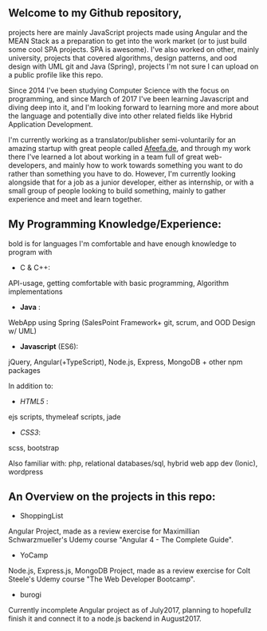 ## Welcome to my Github repository, 
projects here are mainly JavaScript projects made using Angular and the MEAN Stack as a preparation to get into the work market (or to just build some cool SPA projects. SPA is awesome). I've also worked on other, mainly university, projects that covered algorithms, design patterns, and ood design with UML git and Java (Spring), projects I'm not sure I can upload on a public profile like this repo.

Since 2014 I've been studying Computer Science with the focus on programming, and since March of 2017 I've been learning Javascript and diving deep into it, and I'm looking forward to learning more and more about the language and potentially dive into other related fields like Hybrid Application Development.

I'm currently working as a translator/publisher semi-voluntarily for an amazing startup with great people called [Afeefa.de](https://about.afeefa.de/team/), and through my work there I've learned a lot about working in a team full of great web-developers, and mainly how to work towards something you want to do rather than something you have to do. However, I'm currently looking alongside that for a job as a junior developer, either as internship, or with a small group of people looking to build something, mainly to gather experience and meet and learn together.

## My Programming Knowledge/Experience:

bold is for languages I'm comfortable and have enough knowledge to program with 

- C & C++:   

API-usage, getting comfortable with basic programming, Algorithm implementations 

- **Java**  :   

WebApp using Spring (SalesPoint Framework+ git, scrum, and OOD Design w/ UML) 

- **Javascript** (ES6):    

jQuery, Angular(+TypeScript), Node.js, Express, MongoDB + other npm packages

In addition to: 

- *HTML5* : 

ejs scripts, thymeleaf scripts, jade 

- *CSS3*: 

scss, bootstrap

Also familiar with: php, relational databases/sql, hybrid web app dev (Ionic), wordpress

## An Overview on the projects in this repo: 

- ShoppingList 

Angular Project, made as a review exercise for Maximillian Schwarzmueller's Udemy course "Angular 4 - The Complete Guide". 

- YoCamp

Node.js, Express.js, MongoDB Project, made as a review exercise for Colt Steele's Udemy course "The Web Developer Bootcamp".

- burogi

Currently incomplete Angular project as of July2017, planning to hopefullz finish it and connect it to a node.js backend in August2017.
